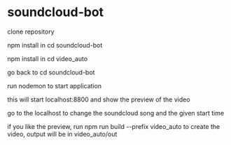 # soundcloud-bot
clone repository 

npm install in cd soundcloud-bot 

npm install in cd video_auto 

go back to cd soundcloud-bot

run nodemon to start application 

this will start localhost:8800 and show the preview of the video

go to the localhost to change the soundcloud song and the given start time 

if you like the preview, run npm run build --prefix video_auto to create the video, output will be in video_auto/out
